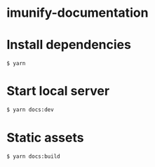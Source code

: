 # imunify-documentation

# Install dependencies

```
$ yarn
```

# Start local server

```sh
$ yarn docs:dev
```
# Static assets

```sh
$ yarn docs:build
```
